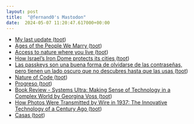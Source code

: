 ```yaml
---
layout: post
title:  "@fernand0's Mastodon"
date:  2024-05-07 11:20:47.617000+00:00
---
```

*  [My last update ](https://www.manyver.se/blog/2024-04-05) ([toot](https://mastodon.social/@fernand0/112399538428139817))
*  [Ages of the People We Marry ](https://flowingdata.com/2024/04/09/ages-of-the-people-we-choose-to-live-with-and-marry) ([toot](https://mastodon.social/@fernand0/112399401110042009))
*  [Access to nature where you live ](https://flowingdata.com/2024/04/12/access-to-nature-where-you-live) ([toot](https://mastodon.social/@fernand0/112399099304529744))
*  [How Israel’s Iron Dome protects its cities ](https://www.reuters.com/graphics/ISRAEL-PALESTINIANS/IRAN-DEFENCE/mypmkljzopr) ([toot](https://mastodon.social/@fernand0/112398808586477683))
*  [Las passkeys son una buena forma de olvidarse de las contraseñas, pero tienen un lado oscuro que no descubres hasta que las usas ](https://www.genbeta.com/seguridad/passkeys-buena-forma-olvidarse-contrasenas-tienen-lado-oscuro-que-no-descubres-que-usa) ([toot](https://mastodon.social/@fernand0/112397238814983608))
*  [Nature of Code ](https://natureofcode.com) ([toot](https://mastodon.social/@fernand0/112395383240666370))
*  [Progreso ](https://avecesunafoto.wordpress.com/2024/05/06/progreso-2) ([toot](https://mastodon.social/@fernand0/112395338437777894))
*  [Book Review - Systems Ultra: Making Sense of Technology in a Complex World by Georgina Voss ](https://shkspr.mobi/blog/2024/04/book-review-systems-ultra-making-sense-of-technology-in-a-complex-world-by-georgina-voss) ([toot](https://mastodon.social/@fernand0/112395068563175934))
*  [How Photos Were Transmitted by Wire in 1937: The Innovative Technology of a Century Ago ](https://www.openculture.com/2024/04/how-photos-were-transmitted-by-wire-in-1937-the-innovative-technology-of-a-century-ago.htm) ([toot](https://mastodon.social/@fernand0/112394873985144080))
*  [Casas ](https://www.flickr.com/photos/fernand0/53683139992) ([toot](https://mastodon.social/@fernand0/112394860408964214))
